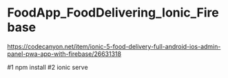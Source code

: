 # FoodApp_FoodDelivering_Ionic_Firebase

https://codecanyon.net/item/ionic-5-food-delivery-full-android-ios-admin-panel-pwa-app-with-firebase/26631318

#1 npm install
#2 ionic serve
